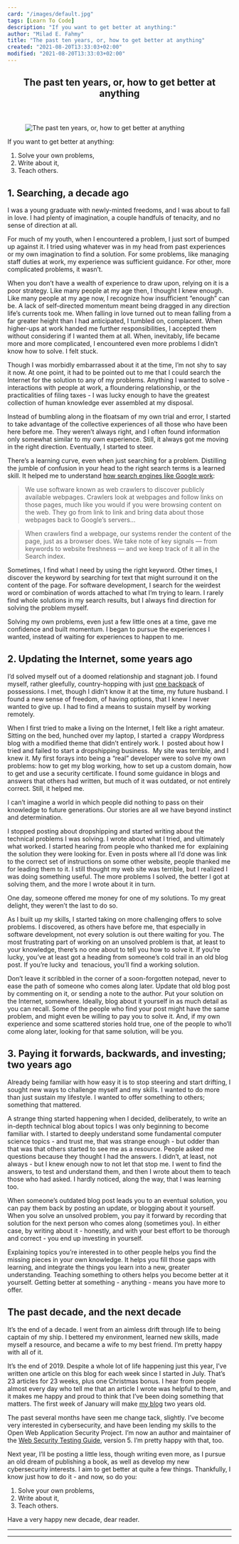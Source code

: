 ```yaml
---
card: "/images/default.jpg"
tags: [Learn To Code]
description: "If you want to get better at anything:"
author: "Milad E. Fahmy"
title: "The past ten years, or, how to get better at anything"
created: "2021-08-20T13:33:03+02:00"
modified: "2021-08-20T13:33:03+02:00"
---
```

<div class="site-wrapper">
<main id="site-main" class="site-main outer">
<div class="inner">
<article class="post-full post tag-learn-to-code tag-life tag-cybersecurity tag-technical-writing tag-writing tag-freelancing ">
<header class="post-full-header">
<h1 class="post-full-title">The past ten years, or, how to get better at anything</h1>
</header>
<figure class="post-full-image">
<picture>
<source media="(max-width: 700px)" sizes="1px" srcset="data:image/gif;base64,R0lGODlhAQABAIAAAAAAAP///yH5BAEAAAAALAAAAAABAAEAAAIBRAA7 1w">
<source media="(min-width: 701px)" sizes="(max-width: 800px) 400px,
(max-width: 1170px) 700px,
1400px" srcset="/news/content/images/size/w300/2019/12/cover-5.png 300w,
/news/content/images/size/w600/2019/12/cover-5.png 600w,
/news/content/images/size/w1000/2019/12/cover-5.png 1000w,
/news/content/images/size/w2000/2019/12/cover-5.png 2000w">
<img onerror="this.style.display='none'" src="/news/content/images/size/w2000/2019/12/cover-5.png" alt="The past ten years, or, how to get better at anything">
</picture>
</figure>
<section class="post-full-content">
<div class="post-content">
<p>If you want to get better at anything:</p><ol><li>Solve your own problems,</li><li>Write about it,</li><li>Teach others.</li></ol><h2 id="1-searching-a-decade-ago">1. Searching, a decade ago</h2><p>I was a young graduate with newly-minted freedoms, and I was about to fall in love. I had plenty of imagination, a couple handfuls of tenacity, and no sense of direction at all.</p><p>For much of my youth, when I encountered a problem, I just sort of bumped up against it. I tried using whatever was in my head from past experiences or my own imagination to find a solution. For some problems, like managing staff duties at work, my experience was sufficient guidance. For other, more complicated problems, it wasn’t.</p><p>When you don’t have a wealth of experience to draw upon, relying on it is a poor strategy. Like many people at my age then, I thought I knew enough. Like many people at my age now, I recognize how insufficient “enough” can be. A lack of self-directed momentum meant being dragged in any direction life’s currents took me. When falling in love turned out to mean falling from a far greater height than I had anticipated, I tumbled on, complacent. When higher-ups at work handed me further responsibilities, I accepted them without considering if I wanted them at all. When, inevitably, life became more and more complicated, I encountered even more problems I didn’t know how to solve. I felt stuck.</p><p>Though I was morbidly embarrassed about it at the time, I’m not shy to say it now. At one point, it had to be pointed out to me that I could search the Internet for the solution to any of my problems. Anything I wanted to solve - interactions with people at work, a floundering relationship, or the practicalities of filing taxes - I was lucky enough to have the greatest collection of human knowledge ever assembled at my disposal.</p><p>Instead of bumbling along in the floatsam of my own trial and error, I started to take advantage of the collective experiences of all those who have been here before me. They weren’t always right, and I often found information only somewhat similar to my own experience. Still, it always got me moving in the right direction. Eventually, I started to steer.</p><p>There’s a learning curve, even when just searching for a problem. Distilling the jumble of confusion in your head to the right search terms is a learned skill. It helped me to understand <a href="https://www.google.com/search/howsearchworks/crawling-indexing/">how search engines like Google work</a>:</p><blockquote>We use software known as web crawlers to discover publicly available webpages. Crawlers look at webpages and follow links on those pages, much like you would if you were browsing content on the web. They go from link to link and bring data about those webpages back to Google’s servers…</blockquote><blockquote>When crawlers find a webpage, our systems render the content of the page, just as a browser does. We take note of key signals — from keywords to website freshness — and we keep track of it all in the Search index.</blockquote><p>Sometimes, I find what I need by using the right keyword. Other times, I discover the keyword by searching for text that might surround it on the content of the page. For software development, I search for the weirdest word or combination of words attached to what I’m trying to learn. I rarely find whole solutions in my search results, but I always find direction for solving the problem myself.</p><p>Solving my own problems, even just a few little ones at a time, gave me confidence and built momentum. I began to pursue the experiences I wanted, instead of waiting for experiences to happen to me.</p><h2 id="2-updating-the-internet-some-years-ago">2. Updating the Internet, some years ago</h2><p>I’d solved myself out of a doomed relationship and stagnant job. I found myself, rather gleefully, country-hopping with just <a href="https://heronebag.com">one backpack</a> of possessions. I met, though I didn’t know it at the time, my future husband. I found a new sense of freedom, of having options, that I knew I never wanted to give up. I had to find a means to sustain myself by working remotely.</p><p>When I first tried to make a living on the Internet, I felt like a right amateur. Sitting on the bed, hunched over my laptop, I started a &nbsp;crappy Wordpress blog with a modified theme that didn’t entirely work. I &nbsp;posted about how I tried and failed to start a dropshipping business. &nbsp;My site was terrible, and I knew it. My first forays into being a “real” developer were to solve my own problems: how to get my blog working, how to set up a custom domain, how to get and use a security certificate. I found some guidance in blogs and answers that others had written, but much of it was outdated, or not entirely correct. Still, it helped me.</p><p>I can’t imagine a world in which people did nothing to pass on their knowledge to future generations. Our stories are all we have beyond instinct and determination.</p><p>I stopped posting about dropshipping and started writing about the technical problems I was solving. I wrote about what I tried, and ultimately what worked. I started hearing from people who thanked me for &nbsp;explaining the solution they were looking for. Even in posts where all I’d done was link to the correct set of instructions on some other website, people thanked me for leading them to it. I still thought my web site was terrible, but I realized I was doing something useful. The more problems I solved, the better I got at solving them, and the more I wrote about it in turn.</p><p>One day, someone offered me money for one of my solutions. To my great delight, they weren’t the last to do so.</p><p>As I built up my skills, I started taking on more challenging offers to solve problems. I discovered, as others have before me, that especially in software development, not every solution is out there waiting for you. The most frustrating part of working on an unsolved problem is that, at least to your knowledge, there’s no one about to tell you how to solve it. If you’re lucky, you’ve at least got a heading from someone’s cold trail in an old blog post. If you’re lucky and &nbsp;tenacious, you’ll find a working solution.</p><p>Don’t leave it scribbled in the corner of a soon-forgotten notepad, never to ease the path of someone who comes along later. Update that old blog post by commenting on it, or sending a note to the author. Put your solution on the Internet, somewhere. Ideally, blog about it yourself in as much detail as you can recall. Some of the people who find your post might have the same problem, and might even be willing to pay you to solve it. And, if my own experience and some scattered stories hold true, one of the people to who’ll come along later, looking for that same solution, will be you.</p><h2 id="3-paying-it-forwards-backwards-and-investing-two-years-ago">3. Paying it forwards, backwards, and investing; two years ago</h2><p>Already being familiar with how easy it is to stop steering and start drifting, I sought new ways to challenge myself and my skills. I wanted to do more than just sustain my lifestyle. I wanted to offer something to others; something that mattered.</p><p>A strange thing started happening when I decided, deliberately, to write an in-depth technical blog about topics I was only beginning to become familiar with. I started to deeply understand some fundamental computer science topics - and trust me, that was strange enough - but odder than that was that others started to see me as a resource. People asked me questions because they thought I had the answers. I didn’t, at least, not always - but I knew enough now to not let that stop me. I went to find the answers, to test and understand them, and then I wrote about them to teach those who had asked. I hardly noticed, along the way, that I was learning too.</p><p>When someone’s outdated blog post leads you to an eventual solution, you can pay them back by posting an update, or blogging about it yourself. When you solve an unsolved problem, you pay it forward by recording that solution for the next person who comes along (sometimes you). In either case, by writing about it - honestly, and with your best effort to be thorough and correct - you end up investing in yourself.</p><p>Explaining topics you’re interested in to other people helps you find the missing pieces in your own knowledge. It helps you fill those gaps with learning, and integrate the things you learn into a new, greater understanding. Teaching something to others helps you become better at it yourself. Getting better at something - anything - means you have more to offer.</p><h2 id="the-past-decade-and-the-next-decade">The past decade, and the next decade</h2><p>It’s the end of a decade. I went from an aimless drift through life to being captain of my ship. I bettered my environment, learned new skills, made myself a resource, and became a wife to my best friend. I’m pretty happy with all of it.</p><p>It’s the end of 2019. Despite a whole lot of life happening just this year, I’ve written one article on this blog for each week since I started in July. That’s 23 articles for 23 weeks, plus one Christmas bonus. I hear from people almost every day who tell me that an article I wrote was helpful to them, and it makes me happy and proud to think that I’ve been doing something that matters. The first week of January will make <a href="https://victoria.dev">my blog</a> two years old.</p><p>The past several months have seen me change tack, slightly. I’ve become very interested in cybersecurity, and have been lending my skills to the Open Web Application Security Project. I’m now an author and maintainer of the <a href="https://github.com/OWASP/wstg">Web Security Testing Guide</a>, version 5. I’m pretty happy with that, too.</p><p>Next year, I’ll be posting a little less, though writing even more, as I pursue an old dream of publishing a book, as well as develop my new cybersecurity interests. I aim to get better at quite a few things. Thankfully, I know just how to do it - and now, so do you:</p><ol><li>Solve your own problems,</li><li>Write about it,</li><li>Teach others.</li></ol><p>Have a very happy new decade, dear reader.</p>
</div>
<hr>
<hr>
</section>
</article>
</div>
</main>
</div>
<!-- Google Tag Manager (noscript) -->
<!-- End Google Tag Manager (noscript) -->
